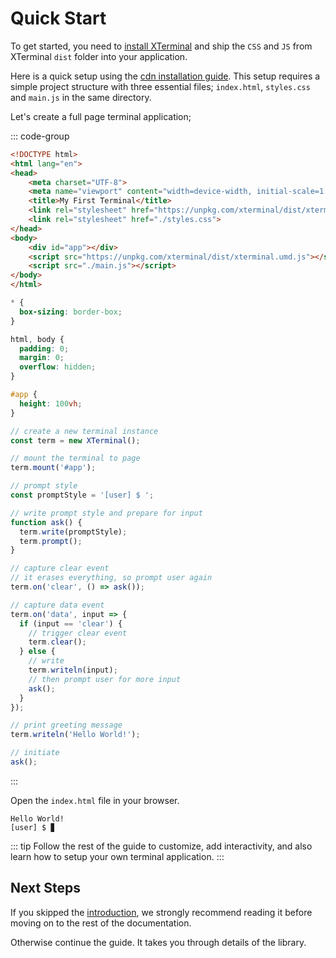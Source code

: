 # Quick Start

To get started, you need to [install XTerminal](./installation.md) and ship the `CSS` and `JS` from XTerminal `dist` folder into your application.

Here is a quick setup using the [cdn installation guide](./installation.md#using-cdn). This setup requires a simple project structure with three essential files; `index.html`, `styles.css` and `main.js` in the same directory.

Let's create a full page terminal application;

::: code-group

```html :line-numbers [index.html]
<!DOCTYPE html>
<html lang="en">
<head>
    <meta charset="UTF-8">
    <meta name="viewport" content="width=device-width, initial-scale=1.0">
    <title>My First Terminal</title>
    <link rel="stylesheet" href="https://unpkg.com/xterminal/dist/xterminal.css">
    <link rel="stylesheet" href="./styles.css">
</head>
<body>
    <div id="app"></div>
    <script src="https://unpkg.com/xterminal/dist/xterminal.umd.js"></script>
    <script src="./main.js"></script>
</body>
</html>
```

```css :line-numbers [styles.css]
* {
  box-sizing: border-box;
}

html, body {
  padding: 0;
  margin: 0;
  overflow: hidden;
}

#app {
  height: 100vh;
}
```

```js :line-numbers [main.js]
// create a new terminal instance
const term = new XTerminal();

// mount the terminal to page
term.mount('#app');

// prompt style
const promptStyle = '[user] $ ';

// write prompt style and prepare for input
function ask() {
  term.write(promptStyle);
  term.prompt();
}

// capture clear event
// it erases everything, so prompt user again
term.on('clear', () => ask());

// capture data event
term.on('data', input => {
  if (input == 'clear') {
    // trigger clear event
    term.clear();
  } else {
    // write
    term.writeln(input);
    // then prompt user for more input
    ask();
  }
});

// print greeting message
term.writeln('Hello World!');

// initiate
ask();
```

:::

Open the `index.html` file in your browser.

<browser-preview>

    Hello World!
    [user] $ ▊
</browser-preview>

::: tip
Follow the rest of the guide to customize, add interactivity, and also learn how to setup your own terminal application.
:::

## Next Steps

If you skipped the [introduction](./index.md), we strongly recommend reading it before moving on to the rest of the documentation.

Otherwise continue the guide. It takes you through details of the library. 